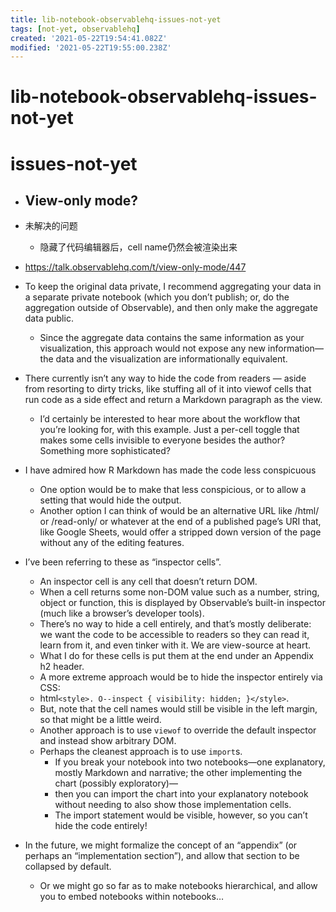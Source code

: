 ```yaml
---
title: lib-notebook-observablehq-issues-not-yet
tags: [not-yet, observablehq]
created: '2021-05-22T19:54:41.082Z'
modified: '2021-05-22T19:55:00.238Z'
---
```


# lib-notebook-observablehq-issues-not-yet

# issues-not-yet

- ## View-only mode?

- 未解决的问题
  - 隐藏了代码编辑器后，cell name仍然会被渲染出来

- https://talk.observablehq.com/t/view-only-mode/447
- To keep the original data private, I recommend aggregating your data in a separate private notebook (which you don’t publish; or, do the aggregation outside of Observable), and then only make the aggregate data public. 
  - Since the aggregate data contains the same information as your visualization, this approach would not expose any new information—the data and the visualization are informationally equivalent.
- There currently isn’t any way to hide the code from readers — aside from resorting to dirty tricks, like stuffing all of it into viewof cells that run code as a side effect and return a Markdown paragraph as the view.
  - I’d certainly be interested to hear more about the workflow that you’re looking for, with this example. Just a per-cell toggle that makes some cells invisible to everyone besides the author? Something more sophisticated?
- I have admired how R Markdown has made the code less conspicuous
  - One option would be to make that less conspicious, or to allow a setting that would hide the output. 
  - Another option I can think of would be an alternative URL like /html/ or /read-only/ or whatever at the end of a published page’s URI that, like Google Sheets, would offer a stripped down version of the page without any of the editing features.
- I’ve been referring to these as “inspector cells”. 
  - An inspector cell is any cell that doesn’t return DOM. 
  - When a cell returns some non-DOM value such as a number, string, object or function, this is displayed by Observable’s built-in inspector (much like a browser’s developer tools).
  - There’s no way to hide a cell entirely, and that’s mostly deliberate: we want the code to be accessible to readers so they can read it, learn from it, and even tinker with it. We are view-source at heart.
  - What I do for these cells is put them at the end under an Appendix h2 header.
  - A more extreme approach would be to hide the inspector entirely via CSS:
  - html`<style>. O--inspect { visibility: hidden; }</style>`.
  - But, note that the cell names would still be visible in the left margin, so that might be a little weird.
  - Another approach is to use `viewof` to override the default inspector and instead show arbitrary DOM.
  - Perhaps the cleanest approach is to use `import`s. 
    - If you break your notebook into two notebooks—one explanatory, mostly Markdown and narrative; the other implementing the chart (possibly exploratory)—
    - then you can import the chart into your explanatory notebook without needing to also show those implementation cells. 
    - The import statement would be visible, however, so you can’t hide the code entirely!
- In the future, we might formalize the concept of an “appendix” (or perhaps an “implementation section”), and allow that section to be collapsed by default. 
  - Or we might go so far as to make notebooks hierarchical, and allow you to embed notebooks within notebooks…
